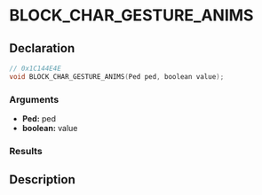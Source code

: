 # BLOCK_CHAR_GESTURE_ANIMS

## Declaration
```cpp
// 0x1C144E4E
void BLOCK_CHAR_GESTURE_ANIMS(Ped ped, boolean value);
```

### Arguments
- **Ped:** ped
- **boolean:** value

### Results

## Description
